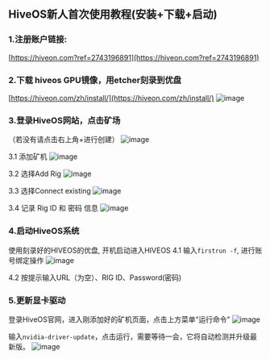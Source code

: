 ## HiveOS新人首次使用教程(安装+下载+启动)
### 1.注册账户链接:
[https://hiveon.com?ref=2743196891](https://hiveon.com?ref=2743196891)

### 2.下载 hiveos GPU镜像，用etcher刻录到优盘
[https://hiveon.com/zh/install/](https://hiveon.com/zh/install/)
![image](https://github.com/user-attachments/assets/a8bd6200-41e7-44a5-a4cd-44114cbdaa3c)

### 3.登录HiveOS网站，点击矿场
（若没有请点击右上⾓+进⾏创建）
![image](https://github.com/user-attachments/assets/191ab66a-bac7-4688-ae34-97b32aeb56a8)

3.1 添加矿机
![image](https://github.com/user-attachments/assets/5109182c-4ed6-440d-a3b2-0199710fab4c)

3.2 选择Add Rig
![image](https://github.com/user-attachments/assets/efd08abf-dd84-43dd-89fc-77f28164086d)

3.3 选择Connect existing
![image](https://github.com/user-attachments/assets/ff49075a-6e28-4727-904c-e1a0f467fbc1)

3.4 记录 Rig ID 和 密码 信息
![image](https://github.com/user-attachments/assets/eec0bf31-e5d2-4e71-bbf6-1543087e54c2)

### 4.启动HiveOS系统
使用刻录好的HIVEOS的优盘, 开机启动进入HIVEOS
4.1 输⼊```firstrun -f```, 进⾏账号绑定操作
![image](https://github.com/user-attachments/assets/69a45448-63d8-4332-9a6f-8bfab6d521bb)

4.2 按提示输⼊URL（为空）、RIG ID、Password(密码)

### 5.更新显卡驱动
登录HiveOS官⽹，进⼊刚添加好的矿机页⾯，点击上⽅菜单“运⾏命令”
![image](https://github.com/user-attachments/assets/edc7c220-7b89-4ce2-ba4c-53e02f9cc71b)

输⼊```nvidia-driver-update```，点击运⾏，需要等待⼀会，它将⾃动检测并升级最新版。
![image](https://github.com/user-attachments/assets/a0aa8f01-7109-4711-b48b-1c1ca4e62872)
